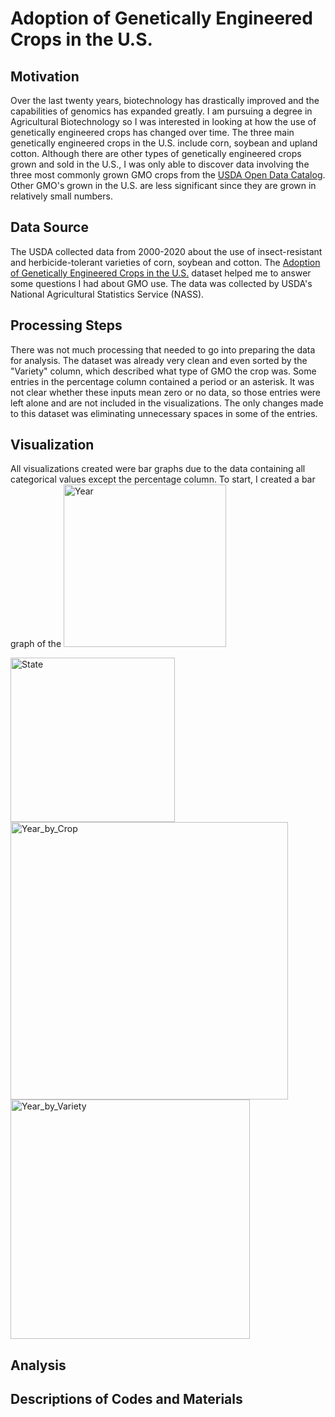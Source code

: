 # Adoption of Genetically Engineered Crops in the U.S.

## Motivation
Over the last twenty years, biotechnology has drastically improved and the capabilities of genomics has expanded greatly. I am pursuing a degree in Agricultural Biotechnology so I was interested in looking at how the use of genetically engineered crops has changed over time. The three main genetically engineered crops in the U.S. include corn, soybean and upland cotton. Although there are other types of genetically engineered crops grown and sold in the U.S., I was only able to discover data involving the three most commonly grown GMO crops from the <a href="https://www.usda.gov/content/usda-open-data-catalog">USDA Open Data Catalog</a>.  Other GMO's grown in the U.S. are less significant since they are grown in relatively small numbers.

## Data Source
The USDA collected data from 2000-2020 about the use of insect-resistant and herbicide-tolerant varieties of corn, soybean and cotton. The <a href="https://www.ers.usda.gov/data-products/adoption-of-genetically-engineered-crops-in-the-us.aspx">Adoption of Genetically Engineered Crops in the U.S.</a> dataset helped me to answer some questions I had about GMO use.  The data was collected by USDA's National Agricultural Statistics Service (NASS).

## Processing Steps
There was not much processing that needed to go into preparing the data for analysis.  The dataset was already very clean and even sorted by the "Variety" column, which described what type of GMO the crop was.  Some entries in the percentage column contained a period or an asterisk.  It was not clear whether these inputs mean zero or no data, so those entries were left alone and are not included in the visualizations.  The only changes made to this dataset was eliminating unnecessary spaces in some of the entries.

## Visualization

All visualizations created were bar graphs due to the data containing all categorical values except the percentage column.  To start, I created a bar graph of the 
<img width="260" alt="Year" src="https://user-images.githubusercontent.com/71746406/101295784-9954d480-37d4-11eb-9b82-3336b0d1f0d9.png">

<img width="263" alt="State" src="https://user-images.githubusercontent.com/71746406/101295740-5b57b080-37d4-11eb-8462-eadc4ef44347.png">

<img width="444" alt="Year_by_Crop" src="https://user-images.githubusercontent.com/71746406/101295793-a40f6980-37d4-11eb-9286-0b68f4646e5b.png">

<img width="383" alt="Year_by_Variety" src="https://user-images.githubusercontent.com/71746406/101295800-ae316800-37d4-11eb-8d0e-d1805b182291.png">

## Analysis

## Descriptions of Codes and Materials
